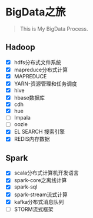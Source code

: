 # BigData之旅

> This is My BigData Process.

## Hadoop
  - [x] hdfs分布式文件系统
  - [x] mapreduce分布式计算
  - [x] MAPREDUCE
  - [x] YARN-资源管理和任务调度
  - [x] hive
  - [x] hbase数据库
  - [x] cdh
  - [x] hue
  - [ ] Impala
  - [ ] oozie
  - [x] EL SEARCH 搜索引擎
  - [x] REDIS内存数据
  
## Spark
  - [x] scala分布式计算机开发语言
  - [x] spark-core之离线计算
  - [x] spark-sql
  - [x] spark-stream流式计算
  - [x] kafka分布式消息队列
  - [ ] STORM流式框架
